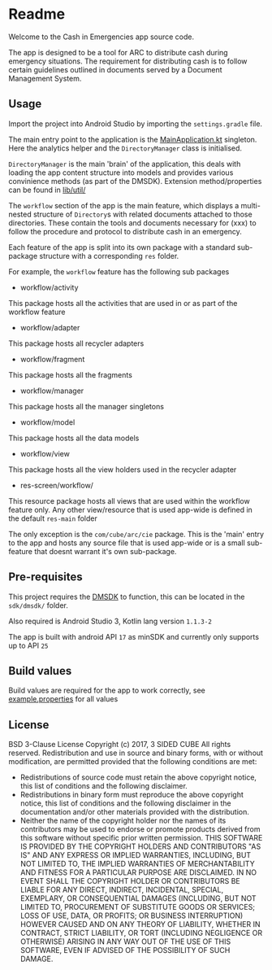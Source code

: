 # Readme

Welcome to the Cash in Emergencies app source code.

The app is designed to be a tool for ARC to distribute cash during emergency situations. The requirement for distributing cash is to follow certain guidelines outlined in documents served by a Document Management System.

## Usage

Import the project into Android Studio by importing the `settings.gradle` file.

The main entry point to the application is the [MainApplication.kt](app/src/main/java/com/cube/arc/cie/MainApplication.kt) singleton. Here the analytics helper and the `DirectoryManager` class is initialised.

`DirectoryManager` is the main 'brain' of the application, this deals with loading the app content structure into models and provides various convinience methods (as part of the DMSDK). Extension method/properties can be found in [lib/util/](app/src/main/java/com/cube/lib/util/)

The `workflow` section of the app is the main feature, which displays a multi-nested structure of `Directory`s with related documents attached to those directories. These contain the tools and documents necessary for (xxx) to follow the procedure and protocol to distribute cash in an emergency.

Each feature of the app is split into its own package with a standard sub-package structure with a corresponding `res` folder.

For example, the `workflow` feature has the following sub packages

- workflow/activity

This package hosts all the activities that are used in or as part of the workflow feature

- workflow/adapter

This package hosts all recycler adapters

- workflow/fragment

This package hosts all the fragments

- workflow/manager

This package hosts all the manager singletons

- workflow/model

This package hosts all the data models

- workflow/view

This package hosts all the view holders used in the recycler adapter

- res-screen/workflow/

This resource package hosts all views that are used within the workflow feature only. Any other view/resource that is used app-wide is defined in the default `res-main` folder

The only exception is the `com/cube/arc/cie` package. This is the 'main' entry to the app and hosts any source file that is used app-wide or is a small sub-feature that doesnt warrant it's own sub-package.

## Pre-requisites

This project requires the [DMSDK]() to function, this can be located in the `sdk/dmsdk/` folder.

Also required is Android Studio 3, Kotlin lang version `1.1.3-2`

The app is built with android API `17` as minSDK and currently only supports up to API `25`

## Build values

Build values are required for the app to work correctly, see [example.properties](app/example.properties) for all values

## License

BSD 3-Clause License
Copyright (c) 2017, 3 SIDED CUBE
All rights reserved.
Redistribution and use in source and binary forms, with or without
modification, are permitted provided that the following conditions are met:
* Redistributions of source code must retain the above copyright notice, this
  list of conditions and the following disclaimer.
* Redistributions in binary form must reproduce the above copyright notice,
  this list of conditions and the following disclaimer in the documentation
  and/or other materials provided with the distribution.
* Neither the name of the copyright holder nor the names of its
  contributors may be used to endorse or promote products derived from
  this software without specific prior written permission.
THIS SOFTWARE IS PROVIDED BY THE COPYRIGHT HOLDERS AND CONTRIBUTORS "AS IS"
AND ANY EXPRESS OR IMPLIED WARRANTIES, INCLUDING, BUT NOT LIMITED TO, THE
IMPLIED WARRANTIES OF MERCHANTABILITY AND FITNESS FOR A PARTICULAR PURPOSE ARE
DISCLAIMED. IN NO EVENT SHALL THE COPYRIGHT HOLDER OR CONTRIBUTORS BE LIABLE
FOR ANY DIRECT, INDIRECT, INCIDENTAL, SPECIAL, EXEMPLARY, OR CONSEQUENTIAL
DAMAGES (INCLUDING, BUT NOT LIMITED TO, PROCUREMENT OF SUBSTITUTE GOODS OR
SERVICES; LOSS OF USE, DATA, OR PROFITS; OR BUSINESS INTERRUPTION) HOWEVER
CAUSED AND ON ANY THEORY OF LIABILITY, WHETHER IN CONTRACT, STRICT LIABILITY,
OR TORT (INCLUDING NEGLIGENCE OR OTHERWISE) ARISING IN ANY WAY OUT OF THE USE
OF THIS SOFTWARE, EVEN IF ADVISED OF THE POSSIBILITY OF SUCH DAMAGE.
